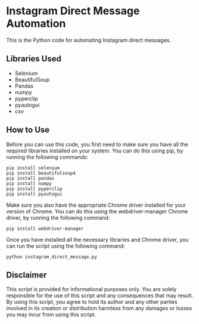 <!DOCTYPE html>
<html>
<head>
	<meta charset="utf-8">
</head>
<body>
	<h1>Instagram Direct Message Automation</h1>
	<p>This is the Python code for automating Instagram direct messages.</p>
	<h2>Libraries Used</h2>
	<ul>
		<li>Selenium</li>
		<li>BeautifulSoup</li>
		<li>Pandas</li>
		<li>numpy</li>
		<li>pyperclip</li>
		<li>pyautogui</li>
		<li>csv</li>
	</ul>
	<h2>How to Use</h2>
	<p>Before you can use this code, you first need to make sure you have all the required libraries installed on your system. You can do this using pip, by running the following commands:</p>
	<pre><code>pip install selenium
pip install beautifulsoup4
pip install pandas
pip install numpy
pip install pyperclip
pip install pyautogui
</code></pre>
	<p>Make sure you also have the appropriate Chrome driver installed for your version of Chrome. You can do this using the webdriver-manager Chrome driver, by running the following command:</p>
	<pre><code>pip install webdriver-manager
</code></pre>
	<p>Once you have installed all the necessary libraries and Chrome driver, you can run the script using the following command:</p>
	<pre><code>python instagram_direct_message.py</code></pre>
	<h2>Disclaimer</h2>
	<p>This script is provided for informational purposes only. You are solely responsible for the use of this script and any consequences that may result. By using this script, you agree to hold its author and any other parties involved in its creation or distribution harmless from any damages or losses you may incur from using this script.</p>
</body>
</html>
